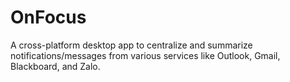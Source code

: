 # OnFocus
A cross-platform desktop app to centralize and summarize notifications/messages from various services like Outlook, Gmail, Blackboard, and Zalo.
